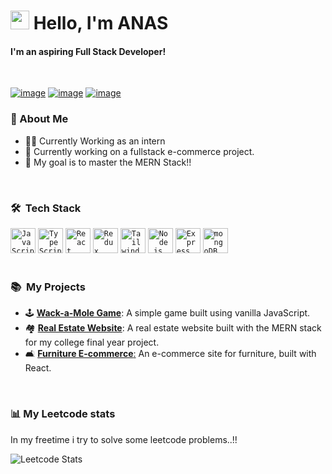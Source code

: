 # <img src="https://raw.githubusercontent.com/iampavangandhi/iampavangandhi/master/gifs/Hi.gif" width="30px"> Hello, I'm ANAS 

#### I'm an aspiring Full Stack Developer!

<div>
  
  <br>

[![image](https://img.shields.io/badge/LinkedIn-0077B5?style=for-the-badge&logo=linkedin&logoColor=white)](https://www.linkedin.com/in/anas-p-8463292a8/)
[![image](https://img.shields.io/badge/Instagram-E4405F?style=for-the-badge&logo=instagram&logoColor=white)](https://www.instagram.com/anasp_xr?igsh=NjN0NXRkejc5cXBm)
[![image](https://img.shields.io/badge/Gmail-D14836?style=for-the-badge&logo=gmail&logoColor=white)](mailto:anaspappadan@gmail.com)

</div>
<h3> 🙂 About Me </h3>

-    👨‍💻 Currently Working as an intern
-    📖 Currently working on a fullstack e-commerce project.
-    🎯 My goal is to master the MERN Stack!!

<br>

<h3> 🛠 &nbsp;Tech Stack</h3>

<div >
	<code><img width="40" src="https://user-images.githubusercontent.com/25181517/117447155-6a868a00-af3d-11eb-9cfe-245df15c9f3f.png" alt="JavaScript" title="JavaScript"/></code>
	<code><img width="40" src="https://user-images.githubusercontent.com/25181517/183890598-19a0ac2d-e88a-4005-a8df-1ee36782fde1.png" alt="TypeScript" title="TypeScript"/></code>
	<code><img width="40" src="https://user-images.githubusercontent.com/25181517/183897015-94a058a6-b86e-4e42-a37f-bf92061753e5.png" alt="React" title="React"/></code>
	<code><img width="40" src="https://user-images.githubusercontent.com/25181517/187896150-cc1dcb12-d490-445c-8e4d-1275cd2388d6.png" alt="Redux" title="Redux"/></code>
	<code><img width="40" src="https://user-images.githubusercontent.com/25181517/202896760-337261ed-ee92-4979-84c4-d4b829c7355d.png" alt="Tailwind CSS" title="Tailwind CSS"/></code>
	<code><img width="40" src="https://user-images.githubusercontent.com/25181517/183568594-85e280a7-0d7e-4d1a-9028-c8c2209e073c.png" alt="Node.js" title="Node.js"/></code>
	<code><img width="40" src="https://user-images.githubusercontent.com/25181517/183859966-a3462d8d-1bc7-4880-b353-e2cbed900ed6.png" alt="Express" title="Express"/></code>
	<code><img width="40" src="https://user-images.githubusercontent.com/25181517/182884177-d48a8579-2cd0-447a-b9a6-ffc7cb02560e.png" alt="mongoDB" title="mongoDB"/></code>

</div>
  <br>
  <h3> 📚 &nbsp;My Projects </h3>

- 🕹️ [**Wack-a-Mole Game**](https://github.com/anaspxr/Whack-A-Mole): A simple game built using vanilla JavaScript.
- 🏘️ [**Real Estate Website**](https://github.com/iambasilp/team-estate): A real estate website built with the MERN stack for my college final year project.
- 🛋️ [**Furniture E-commerce**:](https://github.com/anaspxr/e-commerce-with-redux) An e-commerce site for furniture, built with React.

<br>

### 📊 My Leetcode stats
In my freetime i try to solve some leetcode problems..!!

![Leetcode Stats](https://leetcard.jacoblin.cool/anaspxr)



<br>
  
